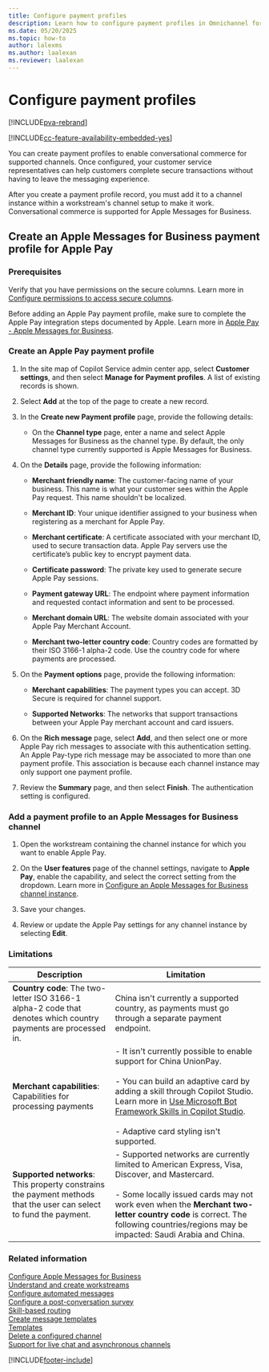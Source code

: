 ```yaml
---
title: Configure payment profiles
description: Learn how to configure payment profiles in Omnichannel for Customer Service.
ms.date: 05/20/2025
ms.topic: how-to
author: lalexms
ms.author: laalexan
ms.reviewer: laalexan
---
```


# Configure payment profiles

[!INCLUDE[pva-rebrand](../../includes/cc-pva-rebrand.md)]

[!INCLUDE[cc-feature-availability-embedded-yes](../../includes/cc-feature-availability-embedded-yes.md)]


You can create payment profiles to enable conversational commerce for supported channels. Once configured, your customer service representatives can help customers complete secure transactions without having to leave the messaging experience.

After you create a payment profile record, you must add it to a channel instance within a workstream's channel setup to make it work. Conversational commerce is supported for Apple Messages for Business.

## Create an Apple Messages for Business payment profile for Apple Pay

### Prerequisites

Verify that you have permissions on the secure columns. Learn more in [Configure permissions to access secure columns](../implement/add-users-assign-roles.md#configure-permissions-to-access-secure-columns).

Before adding an Apple Pay payment profile, make sure to complete the Apple Pay integration steps documented by Apple. Learn more in [Apple Pay - Apple Messages for Business](https://register.apple.com/resources/messages/msp-api-tutorial/applepay#integrating-apple-pay).

### Create an Apple Pay payment profile

1. In the site map of Copilot Service admin center app, select **Customer settings**, and then select **Manage for Payment profiles**. A list of existing records is shown.

1. Select **Add** at the top of the page to create a new record.	

1. In the **Create new Payment profile** page, provide the following details:<br>

     - On the **Channel type** page, enter a name and select Apple Messages for Business as the channel type. By default, the only channel type currently supported is Apple Messages for Business.<br>

1. On the **Details** page, provide the following information:<br>

     - **Merchant friendly name**: The customer-facing name of your business. This name is what your customer sees within the Apple Pay request. This name shouldn't be localized.<br>
     
     - **Merchant ID**: Your unique identifier assigned to your business when registering as a merchant for Apple Pay.<br>
     
     - **Merchant certificate**: A certificate associated with your merchant ID, used to secure transaction data. Apple Pay servers use the certificate’s public key to encrypt payment data.<br>
     
     - **Certificate password**: The private key used to generate secure Apple Pay sessions. <br>
     
     - **Payment gateway URL**: The endpoint where payment information and requested contact information and sent to be processed.<br>
     
     - **Merchant domain URL**: The website domain associated with your Apple Pay Merchant Account. <br>
     
     - **Merchant two-letter country code**: Country codes are formatted by their ISO 3166-1 alpha-2 code. Use the country code for where payments are processed. <br>
     
1. On the **Payment options** page, provide the following information:<br>
    
     - **Merchant capabilities**: The payment types you can accept. 3D Secure is required for channel support.<br>
     
     - **Supported Networks**: The networks that support transactions between your Apple Pay merchant account and card issuers.<br>

1. On the **Rich message** page, select **Add**, and then select one or more Apple Pay rich messages to associate with this authentication setting. <br>
An Apple Pay-type rich message may be associated to more than one payment profile. This association is because each channel instance may only support one payment profile. <br>

1. Review the **Summary** page, and then select **Finish**. The authentication setting is configured. 

### Add a payment profile to an Apple Messages for Business channel

1. Open the workstream containing the channel instance for which you want to enable Apple Pay.

1. On the **User features** page of the channel settings, navigate to **Apple Pay**, enable the capability, and select the correct setting from the dropdown. Learn more in [Configure an Apple Messages for Business channel instance](configure-apple-messages-for-business-channel.md).

1. Save your changes.

1. Review or update the Apple Pay settings for any channel instance by selecting **Edit**.

### Limitations

|Description | Limitation |
|-----------|---------------|
| **Country code**: The two-letter ISO 3166-1 alpha-2 code that denotes which country payments are processed in. | China isn't currently a supported country, as payments must go through a separate payment endpoint. |
| **Merchant capabilities**: Capabilities for processing payments | - It isn't currently possible to enable support for China UnionPay. <br><br> - You can build an adaptive card by adding a skill through Copilot Studio. Learn more in [Use Microsoft Bot Framework Skills in Copilot Studio](/microsoft-copilot-studio/advanced-use-skills). <br><br> - Adaptive card styling isn't supported. |
| **Supported networks**: This property constrains the payment methods that the user can select to fund the payment. | - Supported networks are currently limited to American Express, Visa, Discover, and Mastercard. <br> <br> - Some locally issued cards may not work even when the **Merchant two-letter country code** is correct. The following countries/regions may be impacted: Saudi Arabia and China. | 


### Related information

[Configure Apple Messages for Business](configure-apple-messages-for-business-channel.md)  
[Understand and create workstreams](../work-streams-introduction.md)  
[Configure automated messages](configure-automated-message.md)  
[Configure a post-conversation survey](configure-post-conversation-survey.md)  
[Skill-based routing](overview-skill-work-distribution.md)  
[Create message templates](create-message-templates.md)  
[Templates](/dynamics365/app-profile-manager/templates-overview)  
[Delete a configured channel](delete-channel.md)  
[Support for live chat and asynchronous channels](card-support-in-channels.md)  

[!INCLUDE[footer-include](../../includes/footer-banner.md)]
